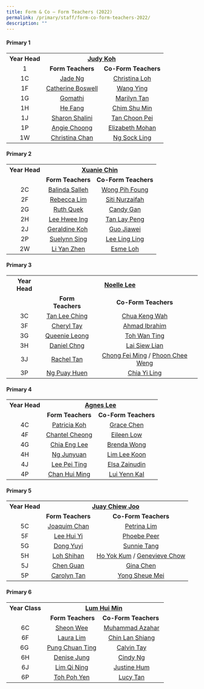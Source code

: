 ```yaml
---
title: Form & Co – Form Teachers (2022)
permalink: /primary/staff/form-co-form-teachers-2022/
description: ""
---
```

<h4><strong>Primary 1</strong></h4>
<table>
<tbody>
<tr>
<th style="text-align: center;">Year Head</th>
<th style="text-align: center;" colspan="2"><a href="mailto:koh_cheng_tee@schools.gov.sg"><strong>Judy Koh</strong></a> &nbsp;</th>
</tr>
<tr>
<td style="text-align: center;">1</td>
<td style="text-align: center;"><strong>Form Teachers</strong></td>
<td style="text-align: center;"><strong>Co-Form Teachers</strong></td>
</tr>
<tr>
<td style="text-align: center;">1C</td>
<td style="text-align: center;"><a href="mailto:lim_swee_chern_jade@schools.gov.sg">Jade Ng</a></td>
<td style="text-align: center;"><a href="mailto:chee_mei_lan_christina@schools.gov.sg">Christina Loh</a></td>
</tr>
<tr>
<td style="text-align: center;">1F</td>
<td style="text-align: center;"><a href="mailto:boswell_catherine@schools.gov.sg" target="">Catherine Boswell</a></td>
<td style="text-align: center;"><a href="mailto:wang_ying@schools.gov.sg" target="">Wang Ying</a></td>
</tr>
<tr>
<td style="text-align: center;">1G</td>
<td style="text-align: center;"><a href="mailto:gomathi_a@schools.gov.sg">Gomathi</a></td>
<td style="text-align: center;"><a href="mailto:teo_hong_ling_marilyn@schools.gov.sg" target="">Marilyn Tan</a></td>
</tr>
<tr>
<td style="text-align: center;">1H</td>
<td style="text-align: center;"><a href="mailto:he_fang@schools.gov.sg" target="">He Fang</a></td>
<td style="text-align: center;"><a href="mailto:chim_shu_min@schools.gov.sg" target="">Chim Shu Min</a></td>
</tr>
<tr>
<td style="text-align: center;">1J</td>
<td style="text-align: center;"><a href="mailto:shalini_sharon@schools.gov.sg" target="">Sharon Shalini</a></td>
<td style="text-align: center;"><a href="mailto:tan_choon_pei@schools.gov.sg" target="">Tan Choon Pei</a></td>
</tr>
<tr>
<td style="text-align: center;">1P</td>
<td style="text-align: center;"><a href="mailto:chong_sou_foong@schools.gov.sg" target="">Angie Choong</a></td>
<td style="text-align: center;"><a href="mailto:elizabeth_rathi_mohan@schools.gov.sg">Elizabeth Mohan</a></td>
</tr>
<tr>
<td style="text-align: center;">1W</td>
<td style="text-align: center;"><a href="mailto:tan_liang_hong_christina@schools.gov.sg">Christina Chan</a></td>
<td style="text-align: center;"><a href="mailto:ng_sock_ling@schools.gov.sg" target="">Ng Sock Ling</a></td>
</tr>
</tbody>
</table>
<h4><strong>Primary 2</strong></h4>
<table>
<tbody>
<tr>
<th style="text-align: center;">Year Head</th>
<th style="text-align: center;" colspan="2"><strong><a href="mailto:chin_yi_xuan@schools.gov.sg">Xuanie Chin</a></strong></th>
</tr>
<tr>
<td style="text-align: center;">&nbsp;</td>
<td style="text-align: center;"><strong>Form Teachers</strong></td>
<td style="text-align: center;"><strong>Co-Form Teachers</strong></td>
</tr>
<tr>
<td style="text-align: center;">2C</td>
<td style="text-align: center;"><a href="mailto:balinda_salleh@schools.gov.sg">Balinda Salleh</a></td>
<td style="text-align: center;"><a href="mailto:wong_pih_foung@schools.gov.sg">Wong Pih Foung</a></td>
</tr>
<tr>
<td style="text-align: center;">2F</td>
<td style="text-align: center;"><a href="mailto:lim_mei_li@schools.gov.sg">Rebecca Lim</a></td>
<td style="text-align: center;"><a href="mailto:siti_nurzaifah@schools.gov.sg">Siti Nurzaifah</a></td>
</tr>
<tr>
<td style="text-align: center;">2G</td>
<td style="text-align: center;"><a href="mailto:tan_wee_siew_ruth@schools.gov.sg">Ruth Quek</a></td>
<td style="text-align: center;"><a href="mailto:gan_xin_lin_candy@schools.gov.sg">Candy Gan</a></td>
</tr>
<tr>
<td style="text-align: center;">2H</td>
<td style="text-align: center;"><a href="mailto:lee_hwee_ing@schools.gov.sg">Lee Hwee Ing</a></td>
<td style="text-align: center;"><a href="mailto:tan_lay_peng@schools.gov.sg">Tan Lay Peng</a></td>
</tr>
<tr>
<td style="text-align: center;">2J</td>
<td style="text-align: center;"><a href="mailto:koh_yi_min_geraldine@schools.gov.sg" target="">Geraldine Koh</a>&nbsp;</td>
<td style="text-align: center;"><a href="mailto:guo_jiawei@schools.gov.sg">Guo Jiawei</a></td>
</tr>
<tr>
<td style="text-align: center;">2P</td>
<td style="text-align: center;"><a href="mailto:tan_suelynn@schools.gov.sg">Suelynn Sing</a></td>
<td style="text-align: center;"><a href="mailto:lee_ling_ling_a@schools.gov.sg">Lee Ling Ling</a></td>
</tr>
<tr>
<td style="text-align: center;">2W</td>
<td style="text-align: center;"><a href="mailto:li_yan_zhen@schools.gov.sg">Li Yan Zhen</a></td>
<td style="text-align: center;"><a href="mailto:esme_foo@schools.gov.sg">Esme Loh</a></td>
</tr>
</tbody>
</table>
<h4><strong>Primary 3</strong></h4>
<table>
<tbody>
<tr>
<th style="text-align: center;">Year Head</th>
<th style="text-align: center;" colspan="2"><strong><a href="mailto:lee_meiting_noelle_francesca@schools.gov.sg" target="">Noelle Lee</a> </strong></th>
</tr>
<tr>
<td style="text-align: center;">&nbsp;</td>
<td style="text-align: center;"><strong>Form Teachers</strong></td>
<td style="text-align: center;"><strong>Co-Form Teachers</strong></td>
</tr>
<tr>
<td style="text-align: center;">3C</td>
<td style="text-align: center;"><a href="mailto:tan_lee_ching@schools.gov.sg" target="">Tan Lee Ching</a></td>
<td style="text-align: center;"><a href="mailto:chua_keng_wah@schools.gov.sg" target="">Chua Keng Wah</a></td>
</tr>
<tr>
<td style="text-align: center;">3F</td>
<td style="text-align: center;"><a href="mailto:kang_liwen_cheryl_ann@schools.gov.sg" target="">Cheryl Tay</a></td>
<td style="text-align: center;"><a href="mailto:ahmad_ibrahim_a@schools.gov.sg" target="">Ahmad Ibrahim</a></td>
</tr>
<tr>
<td style="text-align: center;">3G</td>
<td style="text-align: center;"><a href="mailto:chua_bor_chwen_queenie@schools.gov.sg" target="">Queenie Leong</a></td>
<td style="text-align: center;"><a href="mailto:chiam_wan_ting@schools.gov.sg" target="">Toh Wan Ting</a></td>
</tr>
<tr>
<td style="text-align: center;">3H</td>
<td style="text-align: center;"><a href="mailto:chng_chye_thiam@schools.gov.sg" target="">Daniel Chng</a></td>
<td style="text-align: center;"><a href="mailto:lai_siew_lian@schools.gov.sg">Lai Siew Lian</a></td>
</tr>
<tr>
<td style="text-align: center;">3J</td>
<td style="text-align: center;"><a href="mailto:lee_kim_lin_rachel@schools.gov.sg" target="">Rachel Tan</a></td>
<td style="text-align: center;"><a href="mailto:chong_fei_ming@schools.gov.sg" target="">Chong Fei Ming</a>&nbsp;/&nbsp;<a href="mailto:phoon_chee_weng@schools.gov.sg" target="">Phoon Chee Weng</a></td>
</tr>
<tr>
<td style="text-align: center;">3P</td>
<td style="text-align: center;"><a href="mailto:ng_puay_huen@schools.gov.sg">Ng Puay Huen</a></td>
<td style="text-align: center;"><a href="mailto:chia_yi_ling@schools.gov.sg" target="">Chia Yi Ling</a></td>
</tr>
</tbody>
</table>
<h4><strong>Primary 4</strong></h4>
<table>
<tbody>
<tr>
<th style="text-align: center;">Year Head</th>
<th style="text-align: center;" colspan="2"><a href="mailto:lee_ling_ling_agnes@schools.gov.sg" target="">Agnes Lee</a></th>
</tr>
<tr>
<td style="text-align: center;">&nbsp;</td>
<td style="text-align: center;"><strong>Form Teachers</strong></td>
<td style="text-align: center;"><strong>Co-Form Teachers</strong></td>
</tr>
<tr>
<td style="text-align: center;">4C</td>
<td style="text-align: center;"><a href="mailto:koh_yi_guan_patricia@schools.gov.sg">Patricia Koh</a></td>
<td style="text-align: center;"><a href="mailto:chen_suhua@schools.gov.sg">Grace Chen</a></td>
</tr>
<tr>
<td style="text-align: center;">4F</td>
<td style="text-align: center;"><a href="mailto:cheong_wen_yee_chantel@schools.gov.sg">Chantel Cheong</a></td>
<td style="text-align: center;"><a href="mailto:low_wei_ling_eileen@schools.gov.sg" target="">Eileen Low</a></td>
</tr>
<tr>
<td style="text-align: center;">4G</td>
<td style="text-align: center;"><a href="mailto:chia_eng_lee@schools.gov.sg">Chia Eng Lee</a></td>
<td style="text-align: center;"><a href="mailto:wong_pek_chin_brenda@schools.gov.sg">Brenda Wong</a></td>
</tr>
<tr>
<td style="text-align: center;">4H</td>
<td style="text-align: center;"><a href="mailto:ng_junyuan@schools.gov.sg">Ng Junyuan</a></td>
<td style="text-align: center;"><a href="mailto:lim_lee_koon_a@schools.gov.sg">Lim Lee Koon</a></td>
</tr>
<tr>
<td style="text-align: center;">4J</td>
<td style="text-align: center;"><a href="mailto:lee_pei_ting@schools.gov.sg">Lee Pei Ting</a></td>
<td style="text-align: center;"><a href="mailto:suelsa_zainudin@schools.gov.sg" target="">Elsa Zainudin</a></td>
</tr>
<tr>
<td style="text-align: center;">4P</td>
<td style="text-align: center;"><a href="mailto:chan_hui_ming@schools.gov.sg">Chan Hui Ming</a></td>
<td style="text-align: center;"><a href="mailto:lui_yenn_kai_a@schools.gov.sg" target="">Lui Yenn KaI</a></td>
</tr>
</tbody>
</table>
<h4><strong>Primary 5</strong></h4>
<table>
<tbody>
<tr>
<th style="text-align: center;">Year Head</th>
<th style="text-align: center;" colspan="2"><strong><a href="mailto:juay_chiew_joo@schools.gov.sg" target="">Juay Chiew Joo</a></strong></th>
</tr>
<tr>
<td style="text-align: center;">&nbsp;</td>
<td style="text-align: center;"><strong>Form Teachers</strong></td>
<td style="text-align: center;"><strong>Co-Form Teachers</strong></td>
</tr>
<tr>
<td style="text-align: center;">5C</td>
<td style="text-align: center;"><a href="mailto:chan_tsze_min_joaquim@schools.gov.sg" target="">Joaquim Chan</a></td>
<td style="text-align: center;"><a href="mailto:tan_lay_beng_petrina@schools.gov.sg">Petrina Lim</a></td>
</tr>
<tr>
<td style="text-align: center;">5F</td>
<td style="text-align: center;"><a href="mailto:lee_hui_yi_a@schools.gov.sg" target="">Lee Hui Yi</a></td>
<td style="text-align: center;"><a href="mailto:lee_hui_lin_phoebe@schools.gov.sg" target="">Phoebe Peer</a></td>
</tr>
<tr>
<td style="text-align: center;">5G</td>
<td style="text-align: center;"><a href="mailto:dong_yuyi@schools.gov.sg">Dong Yuyi</a></td>
<td style="text-align: center;"><a href="mailto:tang_sunnie@schools.gov.sg">Sunnie Tang</a></td>
</tr>
<tr>
<td style="text-align: center;">5H</td>
<td style="text-align: center;"><a href="mailto:loh_shihan@schools.gov.sg" target="">Loh Shihan</a></td>
<td style="text-align: center;"><a href="mailto:ho_yok_kum@schools.gov.sg" target="">Ho Yok Kum</a>&nbsp;/&nbsp;<a href="mailto:chow_wai_har_genevieve@schools.gov.sg" target="">Genevieve Chow</a></td>
</tr>
<tr>
<td style="text-align: center;">5J</td>
<td style="text-align: center;"><a href="mailto:chen_guan@schools.gov.sg" target="">Chen Guan</a></td>
<td style="text-align: center;"><a href="mailto:lim_wee_ping@schools.gov.sg" target="">Gina Chen</a></td>
</tr>
<tr>
<td style="text-align: center;">5P</td>
<td style="text-align: center;"><a href="mailto:wu_ruixian_carolyn@schools.gov.sg" target="">Carolyn Tan</a></td>
<td style="text-align: center;"><a href="mailto:yong_sheue_mei@schools.gov.sg" target="">Yong Sheue Mei</a></td>
</tr>
</tbody>
</table>
<h4><strong>Primary 6</strong></h4>
<table>
<tbody>
<tr>
<th style="text-align: center;">Year Class</th>
<th style="text-align: center;" colspan="2"><a href="mailto:lum_hui_min@schools.gov.sg"><strong>Lum Hui Min</strong></a></th>
</tr>
<tr>
<td style="text-align: center;">&nbsp;</td>
<td style="text-align: center;">&nbsp;<strong>Form Teachers</strong></td>
<td style="text-align: center;"><strong>Co-Form Teachers</strong>&nbsp;</td>
</tr>
<tr>
<td style="text-align: center;">6C</td>
<td style="text-align: center;"><a href="mailto:lee_sze_yuin@schools.gov.sg">Sheon Wee</a></td>
<td style="text-align: center;"><a href="mailto:muhammad_azahar_rosli@schools.gov.sg">Muhammad Azahar</a></td>
</tr>
<tr>
<td style="text-align: center;">6F</td>
<td style="text-align: center;"><a href="mailto:koh_kim_suat_laura@schools.gov.sg">Laura Lim</a></td>
<td style="text-align: center;"><a href="mailto:chin_lan_shiang@schools.gov.sg">Chin Lan Shiang</a></td>
</tr>
<tr>
<td style="text-align: center;">6G&nbsp;</td>
<td style="text-align: center;"><a href="mailto:pung_chuan_ting@schools.gov.sg">Pung Chuan Ting</a></td>
<td style="text-align: center;"><a href="mailto:tay_ngiang_boon_calvin@schools.gov.sg">Calvin Tay</a></td>
</tr>
<tr>
<td style="text-align: center;">6H</td>
<td style="text-align: center;"><a href="mailto:jung_gee_ting@schools.gov.sg">Denise Jung</a></td>
<td style="text-align: center;"><a href="mailto:ng_lai_leng_cindy@schools.gov.sg">Cindy Ng</a></td>
</tr>
<tr>
<td style="text-align: center;">6J</td>
<td style="text-align: center;"><a href="mailto:lim_qi_ning@schools.gov.sg">Lim Qi Ning</a></td>
<td style="text-align: center;"><a href="mailto:choo_hui_kian@schools.gov.sg">Justine Hum</a></td>
</tr>
<tr>
<td style="text-align: center;">6P</td>
<td style="text-align: center;"><a href="mailto:toh_poh_yen@schools.gov.sg">Toh Poh Yen</a></td>
<td style="text-align: center;"><a href="mailto:tan_lucy@schools.gov.sg">Lucy Tan</a></td>
</tr>
</tbody>
</table>
